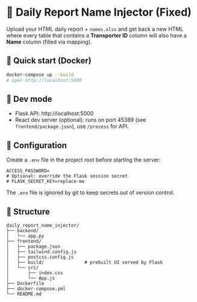 
# 🧩 Daily Report Name Injector (Fixed)

Upload your HTML daily report + `names.xlsx` and get back a new HTML where every table
that contains a **Transporter ID** column will also have a **Name** column (filled via mapping).

## 🚀 Quick start (Docker)
```bash
docker-compose up --build
# open http://localhost:5000
```

## 🧪 Dev mode
- Flask API: http://localhost:5000
- React dev server (optional): runs on port 45389 (see `frontend/package.json`), use `/process` for API.

## 🔐 Configuration
Create a `.env` file in the project root before starting the server:

```
ACCESS_PASSWORD=
# Optional: override the Flask session secret
# FLASK_SECRET_KEY=replace-me
```

The `.env` file is ignored by git to keep secrets out of version control.

## 📁 Structure
```
daily_report_name_injector/
├── backend/
│   └── app.py
├── frontend/
│   ├── package.json
│   ├── tailwind.config.js
│   ├── postcss.config.js
│   ├── build/               # prebuilt UI served by Flask
│   └── src/
│       ├── index.css
│       └── App.js
├── Dockerfile
├── docker-compose.yml
└── README.md
```
